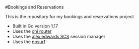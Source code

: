 #Bookings and Reservations

This is the repository for my bookings and reservations project

- Built in Go version 1.17
- Uses the [chi router](https://github.com/go-chi/chi )
- Uses the [alex edwards SCS](https://github.com/alexedwards/scs/v2) session manager
- Uses the [nosurf](https://github.com/justinas/nosurf)